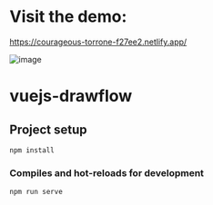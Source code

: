 # Visit the demo:
https://courageous-torrone-f27ee2.netlify.app/

![image](https://user-images.githubusercontent.com/65067847/192194079-33f5499a-26b1-4466-a240-69f1e39ab457.png)


# vuejs-drawflow

## Project setup
```
npm install
```

### Compiles and hot-reloads for development
```
npm run serve
```
